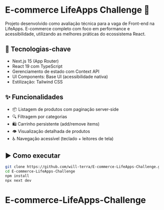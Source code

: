 # E-commerce LifeApps Challenge 🛒

Projeto desenvolvido como avaliação técnica para a vaga de Front-end na LifeApps. E-commerce completo com foco em performance e acessibilidade, utilizando as melhores práticas do ecossistema React.

## 🚀 Tecnologias-chave

- Next.js 15 (App Router)
- React 19 com TypeScript
- Gerenciamento de estado com Context API
- UI Components: Base UI (acessibilidade nativa)
- Estilização: Tailwind CSS

## ✨ Funcionalidades

- 📦 Listagem de produtos com paginação server-side
- 🔍 Filtragem por categorias
- 🛍️ Carrinho persistente (add/remove items)
- 👁️ Visualização detalhada de produtos
- ♿ Navegação acessível (teclado + leitores de tela)

## ▶️ Como executar

```bash
git clone https://github.com/will-terra/E-commerce-LifeApps-Challenge.git
cd E-commerce-LifeApps-Challenge
npm install
npx next dev
```

# E-commerce-LifeApps-Challenge
